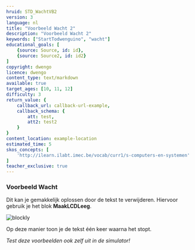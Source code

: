 ```yaml
---
hruid: STD_WachtVB2
version: 3
language: nl
title: "Voorbeeld Wacht 2"
description: "Voorbeeld Wacht 2"
keywords: ["StartTodwenguino", "wacht"]
educational_goals: [
    {source: Source, id: id}, 
    {source: Source2, id: id2}
]
copyright: dwengo
licence: dwengo
content_type: text/markdown
available: true
target_ages: [10, 11, 12]
difficulty: 3
return_value: {
    callback_url: callback-url-example,
    callback_schema: {
        att: test,
        att2: test2
    }
}
content_location: example-location
estimated_time: 5
skos_concepts: [
    'http://ilearn.ilabt.imec.be/vocab/curr1/s-computers-en-systemen'
]
teacher_exclusive: true
---
```

### Voorbeeld Wacht

Dit kan je gemakkelijk oplossen door de tekst te verwijderen. Hiervoor gebruik je het blok **MaakLCDLeeg**.

![blockly](@learning-object/WACHTwgs2/nl/3)

Op deze manier toon je de tekst één keer waarna het stopt.

*Test deze voorbeelden ook zelf uit in de simulator!*
